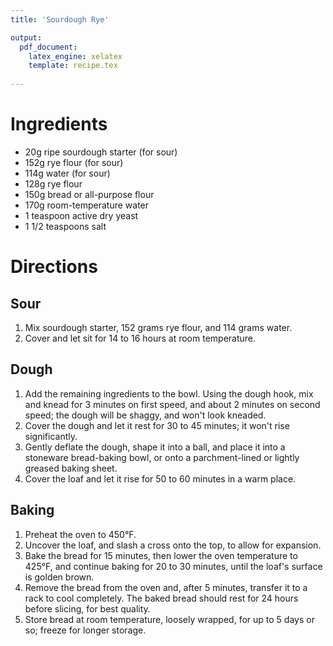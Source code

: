 ```yaml
---
title: 'Sourdough Rye'

output: 
  pdf_document:
    latex_engine: xelatex
    template: recipe.tex
    
---
```


# Ingredients

- 20g ripe sourdough starter (for sour)
- 152g rye flour (for sour)
- 114g water (for sour)
- 128g rye flour
- 150g bread or all-purpose flour
- 170g room-temperature water
- 1 teaspoon active dry yeast
- 1 1/2 teaspoons salt


# Directions

## Sour 

1. Mix sourdough starter, 152 grams rye flour, and 114 grams water. 
2. Cover and let sit for 14 to 16 hours at room temperature.

## Dough 

1. Add the remaining ingredients to the bowl. Using the dough hook, mix and knead for 3 minutes on first speed, and about 2 minutes on second speed; the dough will be shaggy, and won't look kneaded.
2. Cover the dough and let it rest for 30 to 45 minutes; it won't rise significantly.
3. Gently deflate the dough, shape it into a ball, and place it into a stoneware bread-baking bowl, or onto a parchment-lined or lightly greased baking sheet.
4. Cover the loaf and let it rise for 50 to 60 minutes in a warm place.

## Baking 

1. Preheat the oven to 450°F.
2. Uncover the loaf, and slash a cross onto the top, to allow for expansion.
3. Bake the bread for 15 minutes, then lower the oven temperature to 425°F, and continue baking for 20 to 30 minutes, until the loaf's surface is golden brown.
4. Remove the bread from the oven and, after 5 minutes, transfer it to a rack to cool completely. The baked bread should rest for 24 hours before slicing, for best quality.
5. Store bread at room temperature, loosely wrapped, for up to 5 days or so; freeze for longer storage.